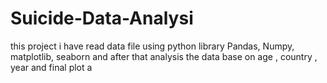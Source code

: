 # Suicide-Data-Analysi
this project i have read data file using python library Pandas, Numpy, matplotlib, seaborn and after that analysis the data base on age , country , year and final plot a
